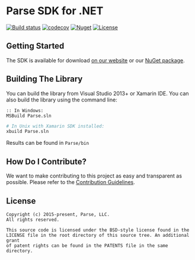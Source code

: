 # Parse SDK for .NET
[![Build status](https://ci.appveyor.com/api/projects/status/gbekejklsf9tn1fo?svg=true)](https://ci.appveyor.com/project/montymxb/parse-sdk-dotnet)
[![codecov](https://codecov.io/gh/parse-community/Parse-SDK-dotNET/branch/master/graph/badge.svg)](https://codecov.io/gh/parse-community/Parse-SDK-dotNET)
[![Nuget][nuget-svg]][nuget-link]
[![License][license-svg]][license-link]

## Getting Started
The SDK is available for download [on our website][parse-download-link] or our [NuGet package][nuget-link].

## Building The Library
You can build the library from Visual Studio 2013+ or Xamarin IDE. You can also build the library using the command line:

```batch
:: In Windows:
MSBuild Parse.sln
```

```bash
# In Unix with Xamarin SDK installed:
xbuild Parse.sln
```

Results can be found in `Parse/bin`

## How Do I Contribute?
We want to make contributing to this project as easy and transparent as possible. Please refer to the [Contribution Guidelines][contributing].

## License

```
Copyright (c) 2015-present, Parse, LLC.
All rights reserved.

This source code is licensed under the BSD-style license found in the
LICENSE file in the root directory of this source tree. An additional grant 
of patent rights can be found in the PATENTS file in the same directory.
```

 [contributing]: https://github.com/ParsePlatform/Parse-SDK-dotNET/blob/master/CONTRIBUTING.md
 [license-svg]: https://img.shields.io/badge/license-BSD-lightgrey.svg
 [license-link]: https://github.com/ParsePlatform/Parse-SDK-dotNET/blob/master/LICENSE
 [nuget-link]: http://nuget.org/packages/parse
 [nuget-svg]: https://img.shields.io/nuget/v/parse.svg
 [parse-download-link]: https://parse.com/docs/downloads

